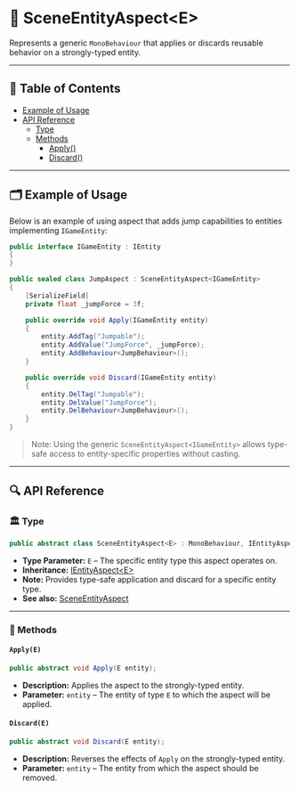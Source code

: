 # 🧩 SceneEntityAspect&lt;E&gt;

Represents a generic `MonoBehaviour` that applies or discards reusable behavior on a strongly-typed
entity.

---

## 📑 Table of Contents

- [Example of Usage](#-example-of-usage)
- [API Reference](#-api-reference)
    - [Type](#-type)
    - [Methods](#-methods)
        - [Apply()](#applye)
        - [Discard()](#discarde)

---

## 🗂 Example of Usage

Below is an example of using aspect that adds jump capabilities to entities implementing `IGameEntity`:

```csharp
public interface IGameEntity : IEntity
{
}
```

```csharp
public sealed class JumpAspect : SceneEntityAspect<IGameEntity>
{
    [SerializeField]
    private float _jumpForce = 3f;

    public override void Apply(IGameEntity entity)
    {
        entity.AddTag("Jumpable");
        entity.AddValue("JumpForce", _jumpForce);
        entity.AddBehaviour<JumpBehaviour>();
    }

    public override void Discard(IGameEntity entity)
    {
        entity.DelTag("Jumpable");
        entity.DelValue("JumpForce");
        entity.DelBehaviour<JumpBehaviour>();
    }
}
```

> Note: Using the generic `SceneEntityAspect<IGameEntity>` allows type-safe access to entity-specific properties without
> casting.

---

## 🔍 API Reference

### 🏛️ Type

```csharp
public abstract class SceneEntityAspect<E> : MonoBehaviour, IEntityAspect<E> where E : IEntity
```

- **Type Parameter:** `E` – The specific entity type this aspect operates on.
- **Inheritance:** [IEntityAspect&lt;E&gt;](IEntityAspect%601.md)
- **Note:** Provides type-safe application and discard for a specific entity type.
- **See also:** [SceneEntityAspect](SceneEntityAspect.md)

---

### 🏹 Methods

#### `Apply(E)`

```csharp
public abstract void Apply(E entity);
```

- **Description:** Applies the aspect to the strongly-typed entity.
- **Parameter:** `entity` – The entity of type `E` to which the aspect will be applied.

#### `Discard(E)`

```csharp
public abstract void Discard(E entity);
```

- **Description:** Reverses the effects of `Apply` on the strongly-typed entity.
- **Parameter:** `entity` – The entity from which the aspect should be removed.